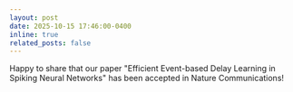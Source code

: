 ```yaml
---
layout: post
date: 2025-10-15 17:46:00-0400
inline: true
related_posts: false
---
```


Happy to share that our paper "Efficient Event-based Delay Learning in Spiking Neural Networks" has been accepted in Nature Communications!
